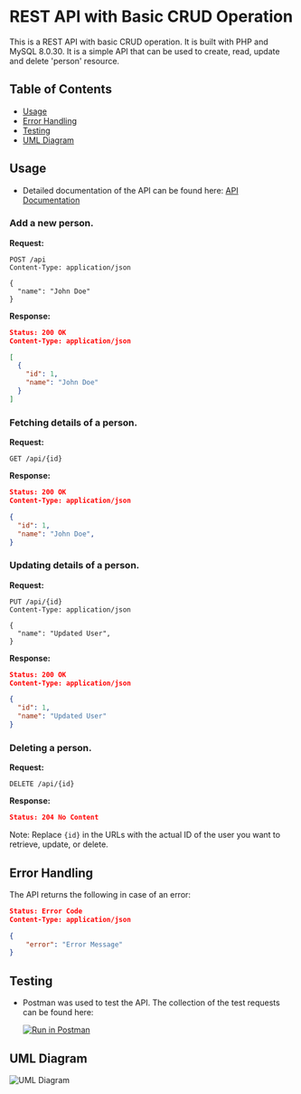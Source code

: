 # REST API with Basic CRUD Operation

This is a REST API with basic CRUD operation. It is built with PHP and MySQL 8.0.30. It is a simple API that can be used to create, read, update and delete 'person' resource.

## Table of Contents
- [Usage](#usage)
- [Error Handling](#error-handling)
- [Testing](#testing)
- [UML Diagram](#uml-diagram)


## Usage
- Detailed documentation of the API can be found here: [API Documentation](DOCUMENTATION.md)

### Add a new person.

**Request:**

```http
POST /api
Content-Type: application/json

{
  "name": "John Doe"
}
```

**Response:**

```json
Status: 200 OK
Content-Type: application/json

[
  {
    "id": 1,
    "name": "John Doe"
  }
]
```

### Fetching details of a person.

**Request:**

```http
GET /api/{id}
```

**Response:**

```json
Status: 200 OK
Content-Type: application/json

{
  "id": 1,
  "name": "John Doe",
}
```

### Updating details of a person.

**Request:**

```http
PUT /api/{id}
Content-Type: application/json

{
  "name": "Updated User",
}
```

**Response:**

```json
Status: 200 OK
Content-Type: application/json

{
  "id": 1,
  "name": "Updated User"
}
```

### Deleting a person.

**Request:**

```http
DELETE /api/{id}
```

**Response:**

```json
Status: 204 No Content
```

Note: Replace `{id}` in the URLs with the actual ID of the user you want to retrieve, update, or delete.

## Error Handling
The API returns the following in case of an error:

```json
Status: Error Code
Content-Type: application/json

{
    "error": "Error Message"
}
```

## Testing
- Postman was used to test the API. The collection of the test requests can be found here:

    [![Run in Postman](https://run.pstmn.io/button.svg)](https://app.getpostman.com/run-collection/27453333-98cba097-2f3c-4bb6-92bd-99da33f5fd9e?action=collection%2Ffork&source=rip_markdown&collection-url=entityId%3D27453333-98cba097-2f3c-4bb6-92bd-99da33f5fd9e%26entityType%3Dcollection%26workspaceId%3D377a6ae1-5702-4db6-82b4-c3e7c002ac52)

## UML Diagram
![UML Diagram](https://github.com/Favour919/php-api/assets/67082766/90e285eb-eaf9-4fcb-8dc4-7c7750d825a5)





